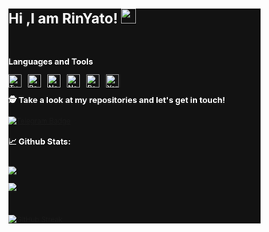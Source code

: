 

<div style="background-color:#121212">
<div style="color:#fff">
  
# Hi ,I am RinYato! <img src="https://raw.githubusercontent.com/debdutgoswami/debdutgoswami/master/assets/gifs/Hi.gif" width="30px">

<br>
  
### Languages and Tools
  
  
<img align="left" alt="TypeScript" width="26px" src="https://cdn.jsdelivr.net/gh/devicons/devicon/icons/typescript/typescript-original.svg" style="padding-right:10px;" />
<img align="left" alt="React" width="26px" src="https://cdn.jsdelivr.net/gh/devicons/devicon/icons/react/react-original.svg" style="padding-right:10px;" />
<img align="left" alt="NestJs" width="26px" src="https://cdn.jsdelivr.net/gh/devicons/devicon/icons/nestjs/nestjs-plain.svg" style="padding-right:10px;" />
<img align="left" alt="NextJs" width="26px" src="https://cdn.jsdelivr.net/gh/devicons/devicon/icons/nextjs/nextjs-original.svg" style="padding-right:10px; fill:#fff;" />
<img align="left" alt="Postgresql" width="26px" src="https://cdn.jsdelivr.net/gh/devicons/devicon/icons/postgresql/postgresql-original.svg" style="padding-right:10px;" />
<img align="left" alt="Yarn" width="26px" src="https://cdn.jsdelivr.net/gh/devicons/devicon/icons/yarn/yarn-original.svg" style="padding-right:10px" />
<br>

  
### 🕵 Take a look at my repositories and let's get in touch!<br>


[![Telegram Badge](https://img.shields.io/badge/Telegram-2CA5E0?style=for-the-badge&logo=telegram&logoColor=white)](https://t.me/rinyato)


### 📈 Github Stats:


<br>
<a href="https://github.com/rin-yato">
<img align="center" src="https://github-readme-stats.vercel.app/api?username=rin-yato&show_icons=true&include_all_commits=true&theme=vision-friendly-dark&count_private=true">
</a>
<br><br>
<a href="https://github.com/remcohalman/github-readme-stats">
<img align="center" src="https://github-readme-stats.anuraghazra1.vercel.app/api/top-langs/?username=rin-yato&layout=compact&theme=vision-friendly-dark" />
</a>
<br>
<br><br>

[![GitHub Streak](https://github-readme-streak-stats.herokuapp.com/?user=rin-yato&theme=dark)](https://git.io/streak-stats)

</div>
</div>
